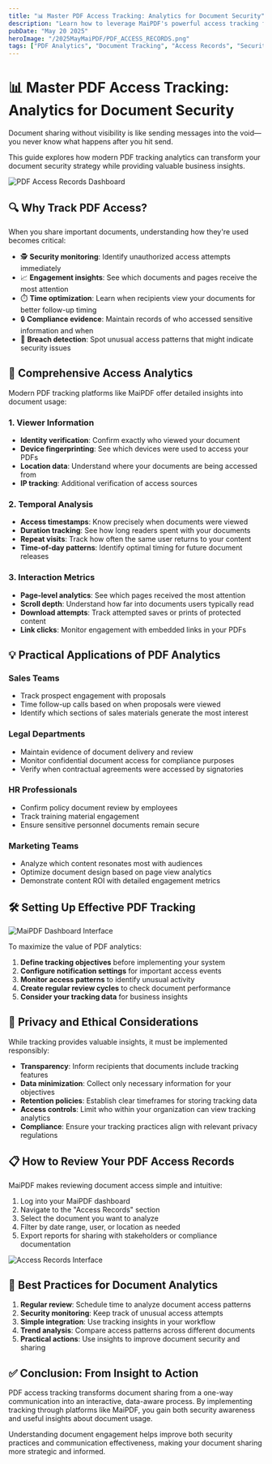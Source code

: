 ```yaml
---
title: "📊 Master PDF Access Tracking: Analytics for Document Security"
description: "Learn how to leverage MaiPDF's powerful access tracking features to monitor document usage, enhance security, and gain insights from PDF analytics."
pubDate: "May 20 2025"
heroImage: "/2025MayMaiPDF/PDF_ACCESS_RECORDS.png"
tags: ["PDF Analytics", "Document Tracking", "Access Records", "Security Monitoring", "PDF Security"]
---
```


# 📊 Master PDF Access Tracking: Analytics for Document Security

<div class="intro-panel">
  <p>Document sharing without visibility is like sending messages into the void—you never know what happens after you hit send.</p>
  <p>This guide explores how modern PDF tracking analytics can transform your document security strategy while providing valuable business insights.</p>
</div>

![PDF Access Records Dashboard](/2025MayMaiPDF/PDF_ACCESS_RECORDS.png)

## 🔍 Why Track PDF Access?

When you share important documents, understanding how they're used becomes critical:

- 🕵️ **Security monitoring**: Identify unauthorized access attempts immediately
- 📈 **Engagement insights**: See which documents and pages receive the most attention
- ⏱️ **Time optimization**: Learn when recipients view your documents for better follow-up timing
- 🔒 **Compliance evidence**: Maintain records of who accessed sensitive information and when
- 🚩 **Breach detection**: Spot unusual access patterns that might indicate security issues

## 📱 Comprehensive Access Analytics

Modern PDF tracking platforms like MaiPDF offer detailed insights into document usage:

### 1. Viewer Information

- **Identity verification**: Confirm exactly who viewed your document
- **Device fingerprinting**: See which devices were used to access your PDFs
- **Location data**: Understand where your documents are being accessed from
- **IP tracking**: Additional verification of access sources

### 2. Temporal Analysis

- **Access timestamps**: Know precisely when documents were viewed
- **Duration tracking**: See how long readers spent with your documents
- **Repeat visits**: Track how often the same user returns to your content
- **Time-of-day patterns**: Identify optimal timing for future document releases

### 3. Interaction Metrics

- **Page-level analytics**: See which pages received the most attention
- **Scroll depth**: Understand how far into documents users typically read
- **Download attempts**: Track attempted saves or prints of protected content
- **Link clicks**: Monitor engagement with embedded links in your PDFs

## 💡 Practical Applications of PDF Analytics

### Sales Teams
- Track prospect engagement with proposals
- Time follow-up calls based on when proposals were viewed
- Identify which sections of sales materials generate the most interest

### Legal Departments
- Maintain evidence of document delivery and review
- Monitor confidential document access for compliance purposes
- Verify when contractual agreements were accessed by signatories

### HR Professionals
- Confirm policy document review by employees
- Track training material engagement
- Ensure sensitive personnel documents remain secure

### Marketing Teams
- Analyze which content resonates most with audiences
- Optimize document design based on page view analytics
- Demonstrate content ROI with detailed engagement metrics

## 🛠️ Setting Up Effective PDF Tracking

![MaiPDF Dashboard Interface](/2025MayMaiPDF/menus_in_maipdf.png)

To maximize the value of PDF analytics:

1. **Define tracking objectives** before implementing your system
2. **Configure notification settings** for important access events
3. **Monitor access patterns** to identify unusual activity
4. **Create regular review cycles** to check document performance
5. **Consider your tracking data** for business insights

## 🔐 Privacy and Ethical Considerations

While tracking provides valuable insights, it must be implemented responsibly:

- **Transparency**: Inform recipients that documents include tracking features
- **Data minimization**: Collect only necessary information for your objectives
- **Retention policies**: Establish clear timeframes for storing tracking data
- **Access controls**: Limit who within your organization can view tracking analytics
- **Compliance**: Ensure your tracking practices align with relevant privacy regulations

## 📋 How to Review Your PDF Access Records

MaiPDF makes reviewing document access simple and intuitive:

1. Log into your MaiPDF dashboard
2. Navigate to the "Access Records" section
3. Select the document you want to analyze
4. Filter by date range, user, or location as needed
5. Export reports for sharing with stakeholders or compliance documentation

![Access Records Interface](/2025MayMaiPDF/PDF_ACCESS_RECORDS.png)

## 🌟 Best Practices for Document Analytics

1. **Regular review**: Schedule time to analyze document access patterns
2. **Security monitoring**: Keep track of unusual access attempts
3. **Simple integration**: Use tracking insights in your workflow
4. **Trend analysis**: Compare access patterns across different documents
5. **Practical actions**: Use insights to improve document security and sharing

## ✅ Conclusion: From Insight to Action

PDF access tracking transforms document sharing from a one-way communication into an interactive, data-aware process. By implementing tracking through platforms like MaiPDF, you gain both security awareness and useful insights about document usage.

Understanding document engagement helps improve both security practices and communication effectiveness, making your document sharing more strategic and informed.